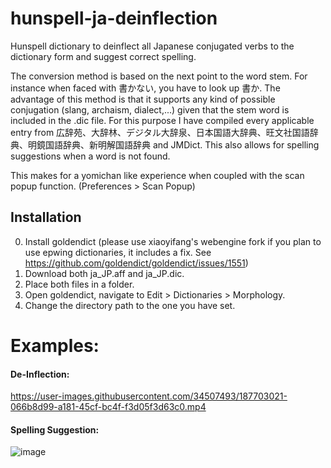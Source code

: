 # hunspell-ja-deinflection
Hunspell dictionary to deinflect all Japanese conjugated verbs to the dictionary form and suggest correct spelling.

The conversion method is based on the next point to the word stem. For instance when faced with 書かない, you have to look up 書か. The advantage of this method is that it supports any kind of possible conjugation (slang, archaism, dialect,...) given that the stem word is included in the .dic file. For this purpose I have compiled every applicable entry from 広辞苑、大辞林、デジタル大辞泉、日本国語大辞典、旺文社国語辞典、明鏡国語辞典、新明解国語辞典 and JMDict. This also allows for spelling suggestions when a word is not found.

This makes for a yomichan like experience when coupled with the scan popup function. (Preferences > Scan Popup)

## Installation
0. Install goldendict (please use xiaoyifang's webengine fork if you plan to use epwing dictionaries, it includes a fix. See https://github.com/goldendict/goldendict/issues/1551)
1. Download both ja_JP.aff and ja_JP.dic.
2. Place both files in a folder.
3. Open goldendict, navigate to Edit > Dictionaries > Morphology.
4. Change the directory path to the one you have set.

# Examples:
#### De-Inflection:
https://user-images.githubusercontent.com/34507493/187703021-066b8d99-a181-45cf-bc4f-f3d05f3d63c0.mp4

#### Spelling Suggestion:
![image](https://user-images.githubusercontent.com/34507493/187703775-98b4f3d0-0505-442b-92ed-e09c4b28ac27.png)
